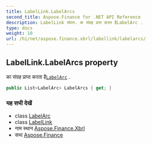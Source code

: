 ```yaml
---
title: LabelLink.LabelArcs
second_title: Aspose.Finance for .NET API Reference
description: LabelLink संपत्त. क संग्रह प्रप्त करत हैLabelArc .
type: docs
weight: 10
url: /hi/net/aspose.finance.xbrl/labellink/labelarcs/
---
```

## LabelLink.LabelArcs property

का संग्रह प्राप्त करता है[`LabelArc`](../../labelarc/) .

```csharp
public List<LabelArc> LabelArcs { get; }
```

### यह सभी देखें

* class [LabelArc](../../labelarc/)
* class [LabelLink](../)
* नाम स्थान [Aspose.Finance.Xbrl](../../labellink/)
* सभा [Aspose.Finance](../../../)


